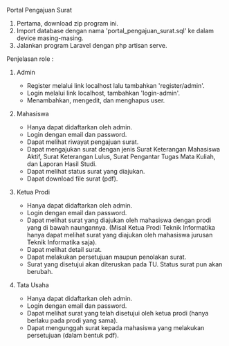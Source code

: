 Portal Pengajuan Surat

1. Pertama, download zip program ini.
2. Import database dengan nama 'portal_pengajuan_surat.sql' ke dalam device masing-masing.
3. Jalankan program Laravel dengan php artisan serve.

Penjelasan role : 
1. Admin
   - Register melalui link localhost lalu tambahkan 'register/admin'.
   - Login melalui link localhost, tambahkan 'login-admin'.
   - Menambahkan, mengedit, dan menghapus user.

2. Mahasiswa
   - Hanya dapat didaftarkan oleh admin.
   - Login dengan email dan password.
   - Dapat melihat riwayat pengajuan surat.
   - Dapat mengajukan surat dengan jenis Surat Keterangan Mahasiswa Aktif, Surat Keterangan Lulus, Surat Pengantar Tugas Mata Kuliah, dan Laporan Hasil Studi.
   - Dapat melihat status surat yang diajukan.
   - Dapat download file surat (pdf).
  
3. Ketua Prodi
   - Hanya dapat didaftarkan oleh admin.
   - Login dengan email dan password.
   - Dapat melihat surat yang diajukan oleh mahasiswa dengan prodi yang di bawah naungannya. (Misal Ketua Prodi Teknik Informatika hanya dapat melihat surat yang diajukan oleh mahasiswa jurusan Teknik Informatika saja).
   - Dapat melihat detail surat.
   - Dapat melakukan persetujuan maupun penolakan surat.
   - Surat yang disetujui akan diteruskan pada TU. Status surat pun akan berubah.
  
4. Tata Usaha
   - Hanya dapat didaftarkan oleh admin.
   - Login dengan email dan password.
   - Dapat melihat surat yang telah disetujui oleh ketua prodi (hanya berlaku pada prodi yang sama).
   - Dapat mengunggah surat kepada mahasiswa yang melakukan persetujuan (dalam bentuk pdf).
